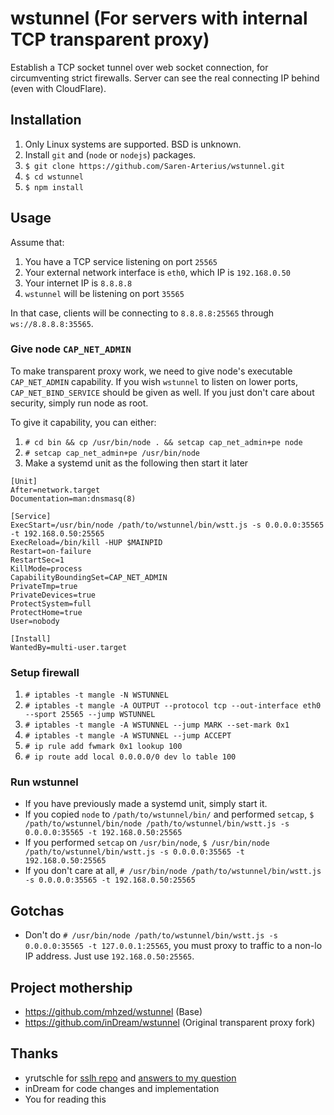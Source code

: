 # wstunnel (For servers with internal TCP transparent proxy)

Establish a TCP socket tunnel over web socket connection, for circumventing strict firewalls. Server can see the real connecting IP behind (even with CloudFlare). 

## Installation

1. Only Linux systems are supported. BSD is unknown.
2. Install `git` and (`node` or `nodejs`) packages.
2. `$ git clone https://github.com/Saren-Arterius/wstunnel.git`
3. `$ cd wstunnel`
4. `$ npm install`

## Usage

Assume that:

1. You have a TCP service listening on port `25565`
2. Your external network interface is `eth0`, which IP is `192.168.0.50`
3. Your internet IP is `8.8.8.8`
4. `wstunnel` will be listening on port `35565`

In that case, clients will be connecting to `8.8.8.8:25565` through `ws://8.8.8.8:35565`.

### Give node `CAP_NET_ADMIN`

To make transparent proxy work, we need to give node's executable `CAP_NET_ADMIN` capability. If you wish `wstunnel` to listen on lower ports, `CAP_NET_BIND_SERVICE` should be given as well. If you just don't care about security, simply run node as root.

To give it capability, you can either:

1. `# cd bin && cp /usr/bin/node . && setcap cap_net_admin+pe node`
2. `# setcap cap_net_admin+pe /usr/bin/node`
3. Make a systemd unit as the following then start it later
```
[Unit]
After=network.target
Documentation=man:dnsmasq(8)

[Service]
ExecStart=/usr/bin/node /path/to/wstunnel/bin/wstt.js -s 0.0.0.0:35565 -t 192.168.0.50:25565
ExecReload=/bin/kill -HUP $MAINPID
Restart=on-failure
RestartSec=1
KillMode=process
CapabilityBoundingSet=CAP_NET_ADMIN
PrivateTmp=true
PrivateDevices=true
ProtectSystem=full
ProtectHome=true
User=nobody

[Install]
WantedBy=multi-user.target
```

### Setup firewall

1. `# iptables -t mangle -N WSTUNNEL`
2. `# iptables -t mangle -A OUTPUT --protocol tcp --out-interface eth0 --sport 25565 --jump WSTUNNEL`
3. `# iptables -t mangle -A WSTUNNEL --jump MARK --set-mark 0x1`
4. `# iptables -t mangle -A WSTUNNEL --jump ACCEPT`
5. `# ip rule add fwmark 0x1 lookup 100`
6. `# ip route add local 0.0.0.0/0 dev lo table 100`

### Run wstunnel

- If you have previously made a systemd unit, simply start it.
- If you copied `node` to `/path/to/wstunnel/bin/` and performed `setcap`, `$ /path/to/wstunnel/bin/node /path/to/wstunnel/bin/wstt.js -s 0.0.0.0:35565 -t 192.168.0.50:25565`
- If you performed `setcap` on `/usr/bin/node`, `$ /usr/bin/node /path/to/wstunnel/bin/wstt.js -s 0.0.0.0:35565 -t 192.168.0.50:25565`
- If you don't care at all, `# /usr/bin/node /path/to/wstunnel/bin/wstt.js -s 0.0.0.0:35565 -t 192.168.0.50:25565`

## Gotchas
- Don't do `# /usr/bin/node /path/to/wstunnel/bin/wstt.js -s 0.0.0.0:35565 -t 127.0.0.1:25565`, you must proxy to traffic to a non-lo IP address. Just use `192.168.0.50:25565`.

## Project mothership
- https://github.com/mhzed/wstunnel (Base)
- https://github.com/inDream/wstunnel (Original transparent proxy fork)

## Thanks
- yrutschle for [sslh repo](https://github.com/yrutschle/sslh) and [answers to my question](https://github.com/yrutschle/sslh/issues/100)
- inDream for code changes and implementation 
- You for reading this
